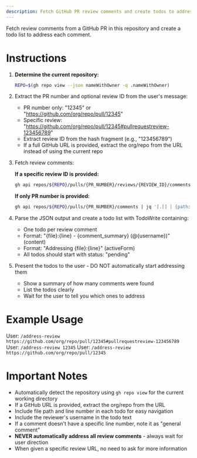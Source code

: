```yaml
---
description: Fetch GitHub PR review comments and create todos to address them
---
```


Fetch review comments from a GitHub PR in this repository and create a todo list to address each comment.

# Instructions

1. **Determine the current repository:**
   ```bash
   REPO=$(gh repo view --json nameWithOwner -q .nameWithOwner)
   ```

2. Extract the PR number and optional review ID from the user's message:
   - PR number only: "12345" or "https://github.com/org/repo/pull/12345"
   - Specific review: "https://github.com/org/repo/pull/12345#pullrequestreview-123456789"
   - Extract review ID from the hash fragment (e.g., "123456789")
   - If a full GitHub URL is provided, extract the org/repo from the URL instead of using the current repo

3. Fetch review comments:

   **If a specific review ID is provided:**
   ```bash
   gh api repos/${REPO}/pulls/{PR_NUMBER}/reviews/{REVIEW_ID}/comments | jq '[.[] | {path: .path, body: .body, line: .line, start_line: .start_line, user: .user.login}]'
   ```

   **If only PR number is provided:**
   ```bash
   gh api repos/${REPO}/pulls/{PR_NUMBER}/comments | jq '[.[] | {path: .path, body: .body, line: .line, start_line: .start_line, user: .user.login}]'
   ```

4. Parse the JSON output and create a todo list with TodoWrite containing:
   - One todo per review comment
   - Format: "{file}:{line} - {comment_summary} (@{username})" (content)
   - Format: "Addressing {file}:{line}" (activeForm)
   - All todos should start with status: "pending"

5. Present the todos to the user - DO NOT automatically start addressing them
   - Show a summary of how many comments were found
   - List the todos clearly
   - Wait for the user to tell you which ones to address

# Example Usage

User: `/address-review https://github.com/org/repo/pull/12345#pullrequestreview-123456789`
User: `/address-review 12345`
User: `/address-review https://github.com/org/repo/pull/12345`

# Important Notes

- Automatically detect the repository using `gh repo view` for the current working directory
- If a GitHub URL is provided, extract the org/repo from the URL
- Include file path and line number in each todo for easy navigation
- Include the reviewer's username in the todo text
- If a comment doesn't have a specific line number, note it as "general comment"
- **NEVER automatically address all review comments** - always wait for user direction
- When given a specific review URL, no need to ask for more information
